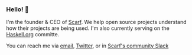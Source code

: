 ### Hello! 👋

I'm the founder & CEO of [Scarf](https://scarf.sh). We help open source projects understand how their projects are being used. I'm also currently serving on the [Haskell.org](https://haskell.org) committe.

You can reach me via [email](mailto:mail@avi.press), [Twitter](https://twitter.com/avi_press), or in [Scarf's community Slack](https://tinyurl.com/scarf-community-slack)
